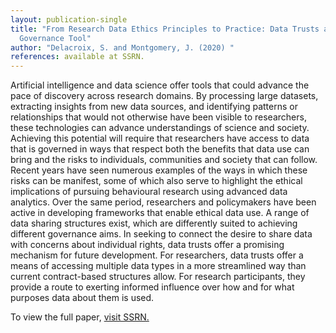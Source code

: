 ```yaml
---
layout: publication-single
title: "From Research Data Ethics Principles to Practice: Data Trusts as a
  Governance Tool"
author: "Delacroix, S. and Montgomery, J. (2020) "
references: available at SSRN.
---
```

Artificial intelligence and data science offer tools that could advance the pace of discovery across research domains. By processing large datasets, extracting insights from new data sources, and identifying patterns or relationships that would not otherwise have been visible to researchers, these technologies can advance understandings of science and society. Achieving this potential will require that researchers have access to data that is governed in ways that respect both the benefits that data use can bring and the risks to individuals, communities and society that can follow. Recent years have seen numerous examples of the ways in which these risks can be manifest, some of which also serve to highlight the ethical implications of pursuing behavioural research using advanced data analytics. Over the same period, researchers and policymakers have been active in developing frameworks that enable ethical data use. A range of data sharing structures exist, which are differently suited to achieving different governance aims. In seeking to connect the desire to share data with concerns about individual rights, data trusts offer a promising mechanism for future development. For researchers, data trusts offer a means of accessing multiple data types in a more streamlined way than current contract-based structures allow. For research participants, they provide a route to exerting informed influence over how and for what purposes data about them is used.

To view the full paper, [visit SSRN.](https://papers.ssrn.com/sol3/papers.cfm?abstract_id=3736090)